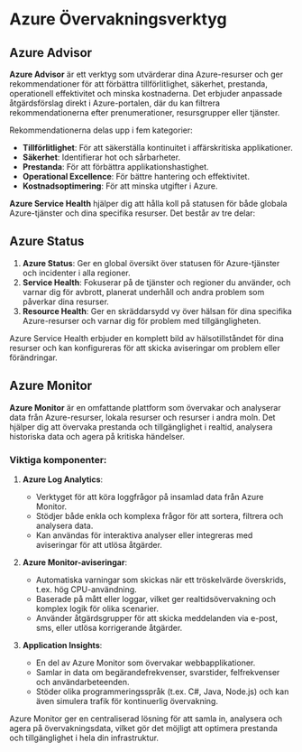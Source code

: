 # Azure Övervakningsverktyg

## Azure Advisor
**Azure Advisor** är ett verktyg som utvärderar dina Azure-resurser och ger rekommendationer för att förbättra tillförlitlighet, säkerhet, prestanda, operationell effektivitet och minska kostnaderna. Det erbjuder anpassade åtgärdsförslag direkt i Azure-portalen, där du kan filtrera rekommendationerna efter prenumerationer, resursgrupper eller tjänster.

Rekommendationerna delas upp i fem kategorier:
- **Tillförlitlighet**: För att säkerställa kontinuitet i affärskritiska applikationer.
- **Säkerhet**: Identifierar hot och sårbarheter.
- **Prestanda**: För att förbättra applikationshastighet.
- **Operational Excellence**: För bättre hantering och effektivitet.
- **Kostnadsoptimering**: För att minska utgifter i Azure.

**Azure Service Health** hjälper dig att hålla koll på statusen för både globala Azure-tjänster och dina specifika resurser. Det består av tre delar:

## Azure Status
1. **Azure Status**: Ger en global översikt över statusen för Azure-tjänster och incidenter i alla regioner.
2. **Service Health**: Fokuserar på de tjänster och regioner du använder, och varnar dig för avbrott, planerat underhåll och andra problem som påverkar dina resurser.
3. **Resource Health**: Ger en skräddarsydd vy över hälsan för dina specifika Azure-resurser och varnar dig för problem med tillgängligheten.

Azure Service Health erbjuder en komplett bild av hälsotillståndet för dina resurser och kan konfigureras för att skicka aviseringar om problem eller förändringar.

## Azure Monitor
**Azure Monitor** är en omfattande plattform som övervakar och analyserar data från Azure-resurser, lokala resurser och resurser i andra moln. Det hjälper dig att övervaka prestanda och tillgänglighet i realtid, analysera historiska data och agera på kritiska händelser.

### Viktiga komponenter:

1. **Azure Log Analytics**:
   - Verktyget för att köra loggfrågor på insamlad data från Azure Monitor.
   - Stödjer både enkla och komplexa frågor för att sortera, filtrera och analysera data.
   - Kan användas för interaktiva analyser eller integreras med aviseringar för att utlösa åtgärder.

2. **Azure Monitor-aviseringar**:
   - Automatiska varningar som skickas när ett tröskelvärde överskrids, t.ex. hög CPU-användning.
   - Baserade på mått eller loggar, vilket ger realtidsövervakning och komplex logik för olika scenarier.
   - Använder åtgärdsgrupper för att skicka meddelanden via e-post, sms, eller utlösa korrigerande åtgärder.

3. **Application Insights**:
   - En del av Azure Monitor som övervakar webbapplikationer.
   - Samlar in data om begärandefrekvenser, svarstider, felfrekvenser och användarbeteenden.
   - Stöder olika programmeringsspråk (t.ex. C#, Java, Node.js) och kan även simulera trafik för kontinuerlig övervakning.

Azure Monitor ger en centraliserad lösning för att samla in, analysera och agera på övervakningsdata, vilket gör det möjligt att optimera prestanda och tillgänglighet i hela din infrastruktur.
